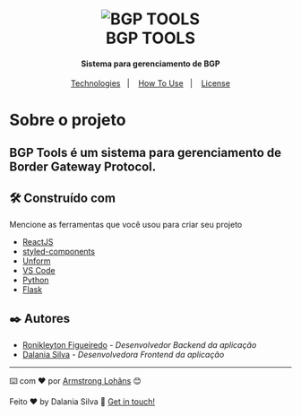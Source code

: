 <h1 align="center">
    <img alt="BGP TOOLS" src="https://res.cloudinary.com/dwufco8zm/image/upload/v1625616909/bgp_r19aj5.png" />
    <br>
    BGP TOOLS
</h1>

<h4 align="center">
 Sistema para gerenciamento de BGP
</h4>


<p align="center">
  <a href="#rocket-technologies">Technologies</a>&nbsp;&nbsp;&nbsp;|&nbsp;&nbsp;&nbsp;
  <a href="#information_source-how-to-use">How To Use</a>&nbsp;&nbsp;&nbsp;|&nbsp;&nbsp;&nbsp;
  <a href="#memo-license">License</a>
</p>


# Sobre o projeto

BGP Tools é um sistema para gerenciamento de Border Gateway Protocol.
--

## 🛠️ Construído com

Mencione as ferramentas que você usou para criar seu projeto

* [ReactJS](https://reactjs.org/)
* [styled-components](https://maven.apache.org/) 
* [Unform](https://maven.apache.org/) 
* [VS Code](https://code.visualstudio.com/) 
* [Python](https://www.python.org/doc/)
* [Flask](https://flask.palletsprojects.com/en/2.0.x/)

## ✒️ Autores

* [Ronikleyton Figueiredo](https://github.com/linkParaPerfil) - *Desenvolvedor Backend da aplicação*  
* [Dalania Silva](https://github.com/linkParaPerfil) - *Desenvolvedora Frontend da aplicação*  

---
⌨️ com ❤️ por [Armstrong Lohãns](https://gist.github.com/lohhans) 😊

Feito ♥ by Dalania Silva :wave: [Get in touch!](https://www.linkedin.com/in/dalania-silva-851107175/)
